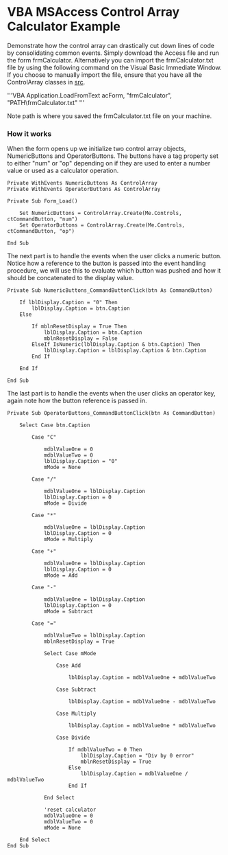 # VBA MSAccess Control Array Calculator Example

Demonstrate how the control array can drastically cut down lines of code by consolidating common events.  Simply download the Access file and run the form frmCalculator.  Alternatively you can import the frmCalculator.txt file by using the following command on the Visual Basic Immediate Window.
If you choose to manually import the file, ensure that you have all the ControlArray classes in [src](https://github.com/bohicajr/vba-msaccess-controlarray/tree/master/src).

'''VBA
Application.LoadFromText acForm, "frmCalculator", "PATH\frmCalculator.txt"
'''

Note path is where you saved the frmCalculator.txt file on your machine.

### How it works

When the form opens up we initialize two control array objects, NumericButtons and OperatorButtons.
The buttons have a tag property set to either "num" or "op" depending on if they are used to enter a number value or used as a calculator operation.

```VBA
Private WithEvents NumericButtons As ControlArray
Private WithEvents OperatorButtons As ControlArray
```
```VBA
Private Sub Form_Load()
    
    Set NumericButtons = ControlArray.Create(Me.Controls, ctCommandButton, "num")
    Set OperatorButtons = ControlArray.Create(Me.Controls, ctCommandButton, "op")
    
End Sub
```

The next part is to handle the events when the user clicks a numeric button. Notice how a reference to the button is passed into the event handling procedure, we will use this to evaluate which button was pushed and how it should be concatenated to the display value.

```VBA
Private Sub NumericButtons_CommandButtonClick(btn As CommandButton)

    If lblDisplay.Caption = "0" Then
        lblDisplay.Caption = btn.Caption
    Else
    
        If mblnResetDisplay = True Then
            lblDisplay.Caption = btn.Caption
            mblnResetDisplay = False
        ElseIf IsNumeric(lblDisplay.Caption & btn.Caption) Then
            lblDisplay.Caption = lblDisplay.Caption & btn.Caption
        End If
            
    End If
    
End Sub
```

The last part is to handle the events when the user clicks an operator key, again note how the button reference is passed in.

```VBA
Private Sub OperatorButtons_CommandButtonClick(btn As CommandButton)

    Select Case btn.Caption
        
        Case "C"
            
            mdblValueOne = 0
            mdblValueTwo = 0
            lblDisplay.Caption = "0"
            mMode = None
            
        Case "/"
            
            mdblValueOne = lblDisplay.Caption
            lblDisplay.Caption = 0
            mMode = Divide
        
        Case "*"
        
            mdblValueOne = lblDisplay.Caption
            lblDisplay.Caption = 0
            mMode = Multiply
        
        Case "+"
            
            mdblValueOne = lblDisplay.Caption
            lblDisplay.Caption = 0
            mMode = Add
        
        Case "-"
            
            mdblValueOne = lblDisplay.Caption
            lblDisplay.Caption = 0
            mMode = Subtract
        
        Case "="
            
            mdblValueTwo = lblDisplay.Caption
            mblnResetDisplay = True

            Select Case mMode
            
                Case Add
                    
                    lblDisplay.Caption = mdblValueOne + mdblValueTwo
                    
                Case Subtract
                    
                    lblDisplay.Caption = mdblValueOne - mdblValueTwo
                    
                Case Multiply
                    
                    lblDisplay.Caption = mdblValueOne * mdblValueTwo
                    
                Case Divide
                    
                    If mdblValueTwo = 0 Then
                        lblDisplay.Caption = "Div by 0 error"
                        mblnResetDisplay = True
                    Else
                        lblDisplay.Caption = mdblValueOne / mdblValueTwo
                    End If
                
            End Select
            
            'reset calculator
            mdblValueOne = 0
            mdblValueTwo = 0
            mMode = None
        
    End Select
End Sub
```

